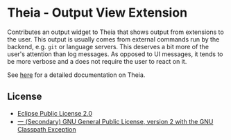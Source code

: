 # Theia - Output View Extension

Contributes an output widget to Theia that shows output from extensions to the user.
This output is usually comes from external commands run by the backend, e.g. `git` or language servers. 
This deserves a bit more of the user's attention than log messages. As opposed to UI messages, it tends 
to be more verbose and a does not require the user to react on it.

See [here](https://github.com/theia-ide/theia) for a detailed documentation on Theia.

## License
- [Eclipse Public License 2.0](http://www.eclipse.org/legal/epl-2.0/)
- [一 (Secondary) GNU General Public License, version 2 with the GNU Classpath Exception](https://projects.eclipse.org/license/secondary-gpl-2.0-cp)
